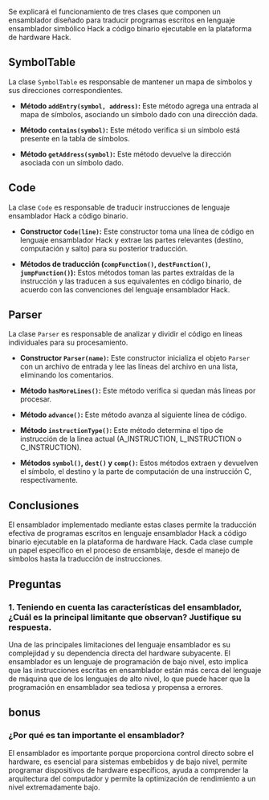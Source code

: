Se explicará el funcionamiento de tres clases que componen un ensamblador diseñado para traducir programas escritos en lenguaje ensamblador simbólico Hack a código binario ejecutable en la plataforma de hardware Hack.

## SymbolTable

La clase `SymbolTable` es responsable de mantener un mapa de símbolos y sus direcciones correspondientes.

- **Método `addEntry(symbol, address)`:** Este método agrega una entrada al mapa de símbolos, asociando un símbolo dado con una dirección dada.
  
- **Método `contains(symbol)`:** Este método verifica si un símbolo está presente en la tabla de símbolos.
  
- **Método `getAddress(symbol)`:** Este método devuelve la dirección asociada con un símbolo dado.

## Code

La clase `Code` es responsable de traducir instrucciones de lenguaje ensamblador Hack a código binario.

- **Constructor `Code(line)`:** Este constructor toma una línea de código en lenguaje ensamblador Hack y extrae las partes relevantes (destino, computación y salto) para su posterior traducción.
  
- **Métodos de traducción (`compFunction()`, `destFunction()`, `jumpFunction()`):** Estos métodos toman las partes extraídas de la instrucción y las traducen a sus equivalentes en código binario, de acuerdo con las convenciones del lenguaje ensamblador Hack.

## Parser

La clase `Parser` es responsable de analizar y dividir el código en líneas individuales para su procesamiento.

- **Constructor `Parser(name)`:** Este constructor inicializa el objeto `Parser` con un archivo de entrada y lee las líneas del archivo en una lista, eliminando los comentarios.
  
- **Método `hasMoreLines()`:** Este método verifica si quedan más líneas por procesar.
  
- **Método `advance()`:** Este método avanza al siguiente línea de código.
  
- **Método `instructionType()`:** Este método determina el tipo de instrucción de la línea actual (A_INSTRUCTION, L_INSTRUCTION o C_INSTRUCTION).
  
- **Métodos `symbol()`, `dest()` y `comp()`:** Estos métodos extraen y devuelven el símbolo, el destino y la parte de computación de una instrucción C, respectivamente.

## Conclusiones

El ensamblador implementado mediante estas clases permite la traducción efectiva de programas escritos en lenguaje ensamblador Hack a código binario ejecutable en la plataforma de hardware Hack. Cada clase cumple un papel específico en el proceso de ensamblaje, desde el manejo de símbolos hasta la traducción de instrucciones.

## Preguntas
###  1. Teniendo en cuenta las características del ensamblador, ¿Cuál es la principal limitante que observan? Justifique su respuesta.
Una de las principales limitaciones del lenguaje ensamblador es su complejidad y su dependencia directa del hardware subyacente. El ensamblador es un lenguaje de programación de bajo nivel, esto implica que las instrucciones escritas en ensamblador están más cerca del lenguaje de máquina que de los lenguajes de alto nivel, lo que puede hacer que la programación en ensamblador sea tediosa y propensa a errores.
## bonus
### ¿Por qué es tan importante el ensamblador?
El ensamblador es importante porque proporciona control directo sobre el hardware, es esencial para sistemas embebidos y de bajo nivel, permite programar dispositivos de hardware específicos, ayuda a comprender la arquitectura del computador y permite la optimización de rendimiento a un nivel extremadamente bajo.
